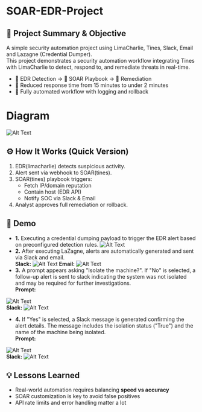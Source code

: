 # SOAR-EDR-Project
## 📌 Project Summary & Objective
A simple security automation project using LimaCharlie, Tines, Slack, Email and Lazagne (Credential Dumper).
<br> This project demonstrates a security automation workflow integrating Tines with LimaCharlie to detect, respond to, and remediate threats in real-time.

- 📁 EDR Detection → 🎯 SOAR Playbook → 🔧 Remediation
- 🚀 Reduced response time from 15 minutes to under 2 minutes
- 🔄 Fully automated workflow with logging and rollback

# Diagram
![Alt Text](https://i.imgur.com/m35AdST.jpeg)

## ⚙️ How It Works (Quick Version)

1. EDR(limacharlie) detects suspicious activity.
2. Alert sent via webhook to SOAR(tines).
3. SOAR(tines) playbook triggers:
    - Fetch IP/domain reputation
    - Contain host (EDR API)
    - Notify SOC via Slack & Email
4. Analyst approves full remediation or rollback.

## 🚀 Demo
- **1.** Executing a credential dumping payload to trigger the EDR alert based on preconfigured detection rules.
![Alt Text](https://i.imgur.com/j7zOZGl.png)
- **2.** After executing LaZagne, alerts are automatically generated and sent via Slack and email.
<br>**Slack:**
![Alt Text](https://i.imgur.com/4GpiN2U.png)
**Email:**
![Alt Text](https://i.imgur.com/NfJ3KX7.png)
- **3.** A prompt appears asking "Isolate the machine?". If "No" is selected, a follow-up alert is sent to slack indicating the system was not isolated and may be required for further investigations.
<br>**Prompt:**

![Alt Text](https://i.imgur.com/Dx2B7cB.png)
<br>**Slack:**
![Alt Text](https://i.imgur.com/qV2FOUr.png)
- **4.** If "Yes" is selected, a Slack message is generated confirming the alert details. The message includes the isolation status ("True") and the name of the machine being isolated.
<br>**Prompt:**

![Alt Text](https://i.imgur.com/vlR7qfM.png)
<br>**Slack:**
![Alt Text](https://i.imgur.com/Z2K4mjM.png)


## 💡 Lessons Learned
- Real-world automation requires balancing **speed vs accuracy**
- SOAR customization is key to avoid false positives
- API rate limits and error handling matter a lot
